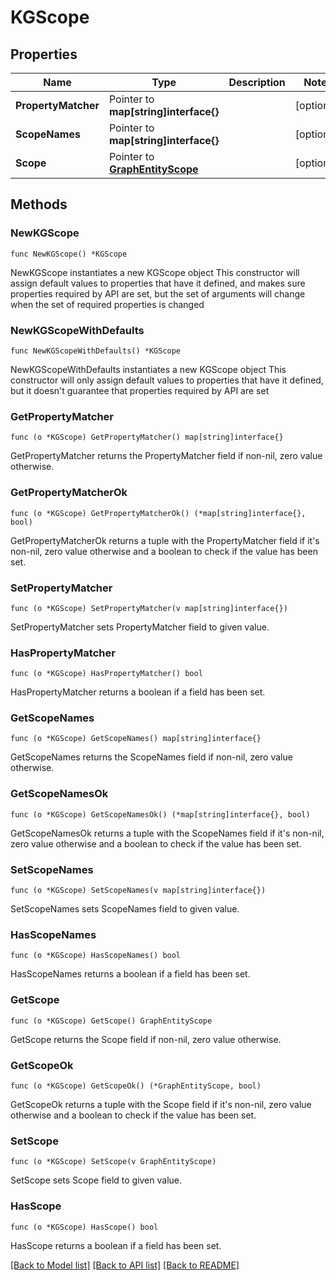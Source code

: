 # KGScope

## Properties

Name | Type | Description | Notes
------------ | ------------- | ------------- | -------------
**PropertyMatcher** | Pointer to **map[string]interface{}** |  | [optional] 
**ScopeNames** | Pointer to **map[string]interface{}** |  | [optional] 
**Scope** | Pointer to [**GraphEntityScope**](GraphEntityScope.md) |  | [optional] 

## Methods

### NewKGScope

`func NewKGScope() *KGScope`

NewKGScope instantiates a new KGScope object
This constructor will assign default values to properties that have it defined,
and makes sure properties required by API are set, but the set of arguments
will change when the set of required properties is changed

### NewKGScopeWithDefaults

`func NewKGScopeWithDefaults() *KGScope`

NewKGScopeWithDefaults instantiates a new KGScope object
This constructor will only assign default values to properties that have it defined,
but it doesn't guarantee that properties required by API are set

### GetPropertyMatcher

`func (o *KGScope) GetPropertyMatcher() map[string]interface{}`

GetPropertyMatcher returns the PropertyMatcher field if non-nil, zero value otherwise.

### GetPropertyMatcherOk

`func (o *KGScope) GetPropertyMatcherOk() (*map[string]interface{}, bool)`

GetPropertyMatcherOk returns a tuple with the PropertyMatcher field if it's non-nil, zero value otherwise
and a boolean to check if the value has been set.

### SetPropertyMatcher

`func (o *KGScope) SetPropertyMatcher(v map[string]interface{})`

SetPropertyMatcher sets PropertyMatcher field to given value.

### HasPropertyMatcher

`func (o *KGScope) HasPropertyMatcher() bool`

HasPropertyMatcher returns a boolean if a field has been set.

### GetScopeNames

`func (o *KGScope) GetScopeNames() map[string]interface{}`

GetScopeNames returns the ScopeNames field if non-nil, zero value otherwise.

### GetScopeNamesOk

`func (o *KGScope) GetScopeNamesOk() (*map[string]interface{}, bool)`

GetScopeNamesOk returns a tuple with the ScopeNames field if it's non-nil, zero value otherwise
and a boolean to check if the value has been set.

### SetScopeNames

`func (o *KGScope) SetScopeNames(v map[string]interface{})`

SetScopeNames sets ScopeNames field to given value.

### HasScopeNames

`func (o *KGScope) HasScopeNames() bool`

HasScopeNames returns a boolean if a field has been set.

### GetScope

`func (o *KGScope) GetScope() GraphEntityScope`

GetScope returns the Scope field if non-nil, zero value otherwise.

### GetScopeOk

`func (o *KGScope) GetScopeOk() (*GraphEntityScope, bool)`

GetScopeOk returns a tuple with the Scope field if it's non-nil, zero value otherwise
and a boolean to check if the value has been set.

### SetScope

`func (o *KGScope) SetScope(v GraphEntityScope)`

SetScope sets Scope field to given value.

### HasScope

`func (o *KGScope) HasScope() bool`

HasScope returns a boolean if a field has been set.


[[Back to Model list]](../README.md#documentation-for-models) [[Back to API list]](../README.md#documentation-for-api-endpoints) [[Back to README]](../README.md)


